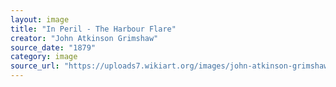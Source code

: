 ```yaml
---
layout: image
title: "In Peril - The Harbour Flare"
creator: "John Atkinson Grimshaw"
source_date: "1879"
category: image
source_url: "https://uploads7.wikiart.org/images/john-atkinson-grimshaw/in-peril-the-harbour-flare-1879.jpg"
---
```

